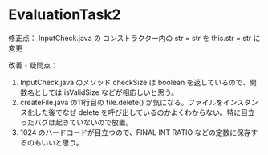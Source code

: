 # EvaluationTask2

修正点：
InputCheck.java の コンストラクター内の str = str を this.str = str に変更

改善・疑問点：
1. InputCheck.java のメソッド checkSize は boolean を返しているので、関数名としては isValidSize などが相応しいと思う。
2. createFile.java の11行目の file.delete() が気になる。ファイルをインスタンス化した後でなぜ delete を呼び出しているのかよくわからない。特に目立ったバグは起きていないので放置。
3. 1024 のハードコードが目立つので、FINAL INT RATIO などの定数に保存するのもいいと思う。

